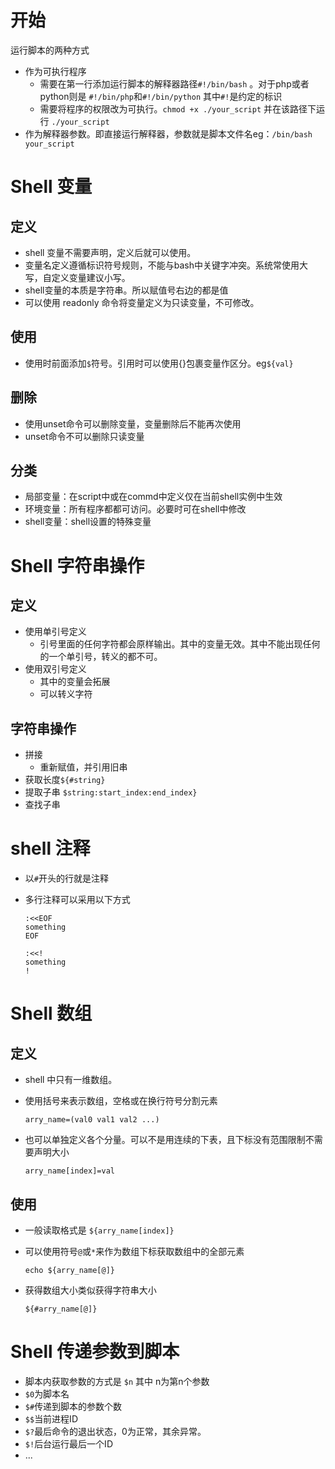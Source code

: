 # 开始

运行脚本的两种方式

- 作为可执行程序
  - 需要在第一行添加运行脚本的解释器路径`#!/bin/bash` 。对于php或者python则是 `#!/bin/php`和`#!/bin/python` 其中`#!`是约定的标识
  - 需要将程序的权限改为可执行。`chmod +x ./your_script`  并在该路径下运行 `./your_script`
- 作为解释器参数。即直接运行解释器，参数就是脚本文件名eg：`/bin/bash your_script`

# Shell 变量

## 定义

- shell 变量不需要声明，定义后就可以使用。
- 变量名定义遵循标识符号规则，不能与bash中关键字冲突。系统常使用大写，自定义变量建议小写。
- shell变量的本质是字符串。所以赋值号右边的都是值
- 可以使用 readonly 命令将变量定义为只读变量，不可修改。

## 使用

- 使用时前面添加`$`符号。引用时可以使用{}包裹变量作区分。eg`${val}`



## 删除

- 使用unset命令可以删除变量，变量删除后不能再次使用
- unset命令不可以删除只读变量

## 分类

- 局部变量：在script中或在commd中定义仅在当前shell实例中生效
- 环境变量：所有程序都都可访问。必要时可在shell中修改
- shell变量：shell设置的特殊变量



# Shell 字符串操作

## 定义

- 使用单引号定义
  - 引号里面的任何字符都会原样输出。其中的变量无效。其中不能出现任何的一个单引号，转义的都不可。
- 使用双引号定义
  - 其中的变量会拓展
  - 可以转义字符

## 字符串操作

- 拼接 
  - 重新赋值，并引用旧串
- 获取长度`${#string}`
- 提取子串 `$string:start_index:end_index}`
- 查找子串

# shell 注释

- 以`#`开头的行就是注释

- 多行注释可以采用以下方式

  ```shell
  :<<EOF
  something
  EOF
  ```

  ```Shell
  :<<!
  something
  !
  ```


# Shell 数组

## 定义

- shell 中只有一维数组。

- 使用括号来表示数组，空格或在换行符号分割元素

  ```shell
  arry_name=(val0 val1 val2 ...)
  ```

- 也可以单独定义各个分量。可以不是用连续的下表，且下标没有范围限制不需要声明大小

  ```shell
  arry_name[index]=val
  ```

## 使用

- 一般读取格式是 `${arry_name[index]}`

- 可以使用符号`@`或`*`来作为数组下标获取数组中的全部元素

  `echo ${arry_name[@]}`

- 获得数组大小类似获得字符串大小

  `${#arry_name[@]}`

# Shell 传递参数到脚本

- 脚本内获取参数的方式是 `$n` 其中 n为第n个参数
- `$0`为脚本名
- `$#`传递到脚本的参数个数
- `$$`当前进程ID
- `$?`最后命令的退出状态，0为正常，其余异常。
- `$!`后台运行最后一个ID
- ...

